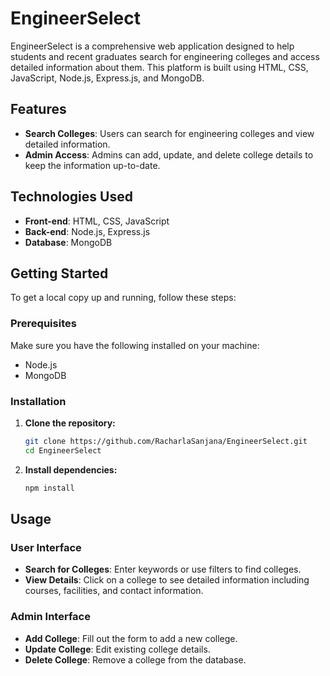 # EngineerSelect

EngineerSelect is a comprehensive web application designed to help students and recent graduates search for engineering colleges and access detailed information about them. This platform is built using HTML, CSS, JavaScript, Node.js, Express.js, and MongoDB.

## Features

- **Search Colleges**: Users can search for engineering colleges and view detailed information.
- **Admin Access**: Admins can add, update, and delete college details to keep the information up-to-date.

## Technologies Used

- **Front-end**: HTML, CSS, JavaScript
- **Back-end**: Node.js, Express.js
- **Database**: MongoDB

## Getting Started

To get a local copy up and running, follow these steps:

### Prerequisites

Make sure you have the following installed on your machine:

- Node.js
- MongoDB

### Installation

1. **Clone the repository:**

   ```bash
   git clone https://github.com/RacharlaSanjana/EngineerSelect.git
   cd EngineerSelect
   ```

2. **Install dependencies:**

   ```bash
   npm install
   ```

## Usage

### User Interface

- **Search for Colleges**: Enter keywords or use filters to find colleges.
- **View Details**: Click on a college to see detailed information including courses, facilities, and contact information.

### Admin Interface

- **Add College**: Fill out the form to add a new college.
- **Update College**: Edit existing college details.
- **Delete College**: Remove a college from the database.
